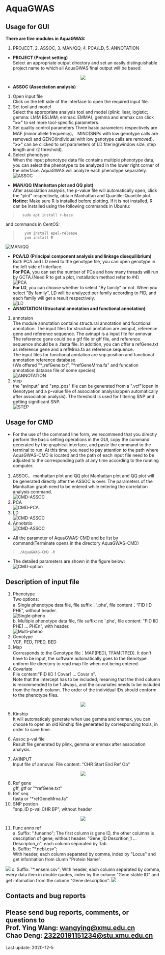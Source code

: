 # AquaGWAS
## Usage for GUI
**There are five modules in AquaGWAS:** 
1. PROJECT, 2. ASSOC, 3. MAN/QQ, 4. PCA/LD, 5. ANNOTATION
+ **PROJECT (Project setting)**   
Select an appropriate output directory and set an easily distinguishable project name to which all AquaGWAS final output will be based.   

<p align="center">
  <img src="https://github.com/gdengchao/AquaGWAS/blob/main/resource/project.png"/>
</p>

+ **ASSOC (Association analysis)**   
1. Open input file  
Click on the left side of the interface to open the required input file.  
2. Set tool and model  
Select the appropriate analysis tool and model (plink: liear, logistic; gemma: LMM BSLMM; emmax: EMMA), gemma and emmax can click "**>>**" to set more tool-specific parameters.  
3. Set quality control parameters 
Three basic parameters respectively are MAF (minor allele frequency)， MIND(SNPs with low genotype calls are removed) and GENO(individual with low genotype calls are removed). "**>>**" can be clicked to set parameters of LD fitering(window size, step length and r2 threshold).
4. Select phenotype  
When the input phenotype data file contains multiple phenotype data, you can select the phenotype to be analyzed in the lower right corner of the interface. AquaGWAS will analyze each phenotype separately.   
![ASSOC](https://github.com/gdengchao/AquaGWAS/blob/main/resource/assoc.gif)
+ **MAN/QQ (Manhattan plot and QQ plot)**  
After association analysis, the p-value file will automatically open, click the "plot" respectively, obtain Manhattan and Quantile-Quantile plot.   
**Notice:** Make sure R is installed before plotting. If it is not installed, R can be installed using the following commands in Ubuntu:  
>```   
>   sudo apt install r-base   
>```  
and commands in CentOS:
>```  
>    yum install epel-release   
>    yum install R    
>```  
![MAN/QQ](https://github.com/gdengchao/AquaGWAS/blob/main/resource/man_qq.gif)
+ **PCA/LD (Principal component analysis and linkage disequilibrium)** 
Both PCA and LD need to the genotype file, you can open genotype in the left side of interface.  
 **For PCA**, you can set the number of PCs and how many threads will run by GCTA.(Need R to get a plot,  installation method refer to #4)  
![PCA](https://github.com/gdengchao/AquaGWAS/blob/main/resource/pca.gif)   
**For LD**, you can choose whether to select "By family" or not. When you select "By family", LD will be analyzed per family according to FID, and each family will get a result respectively.   
![LD](https://github.com/gdengchao/AquaGWAS/blob/main/resource/ld.gif)
+ **ANNOTATION (Structural annotation and functional annotation)**
1. annotaion  
The module annotation contains structural annotation and fucntional annotation. The input files for  structual anntation are avinput, reference gene and reference sequence. The avinupt is a input file for annovar.
The reference gene could be a gtf file or gff file, and reference sequence should be a .fasta file. In addition, you can offer a refGene.txt as reference gene and a refMrna.fa as reference sequence.   
The input files for functional anntation are snp position and functional annotation reference database.     
(We offered "*_refGene.txt", "*refGeneMrna.fa" and funcation annotation databse file of some species)  
![ANNOTATION](https://github.com/gdengchao/AquaGWAS/blob/main/resource/anno.gif)  
2. step  
the "avinput" and "snp_pos" file can be generated from a ".vcf"(open in Genotype) and a p-value file of association analysis(open automatically after association analysis). The threshold is used for filtering SNP and getting significant SNP.  
![STEP](https://github.com/gdengchao/AquaGWAS/blob/main/resource/anno_step.gif)

## Usage for CMD
+ For the use of the command line form, we recommend that you directly perform the basic setting operations in the GUI, copy the command generated by the graphical interface, and paste the command to the terminal to run. At this time, you need to pay attention to the path where AquaGWAS-CMD is located and the path of each input file need to be adjusted to the corresponding path at any time according to the running computer.  
1. ASSOC， manhattan plot and QQ plot 
Manhattan plot and QQ plot will be generated directly after the ASSOC is over. The parameters of the Manhattan graph need to be entered while entering the correlation analysis command.  
![CMD-ASSOC](https://github.com/gdengchao/AquaGWAS/blob/main/resource/cmd-assoc.gif)
2. PCA   
![CMD-PCA](https://github.com/gdengchao/AquaGWAS/blob/main/resource/cmd-pca.gif)
3. LD   
![CMD-ASSOC](https://github.com/gdengchao/AquaGWAS/blob/main/resource/cmd-ld.gif)
4. Annotatio  
![CMD-ASSOC](https://github.com/gdengchao/AquaGWAS/blob/main/resource/cmd-anno.gif)

+ All the parameter of AquaGWAS-CMD and be list by command(Terminate opens in the directory AquaGWAS-CMD)
> ```
> ./AquaGWAS-CMD -h
> ```
+ The detailed parameters are shown in the figure below:  
![CMD-option](https://github.com/gdengchao/AquaGWAS/blob/main/resource/cmd-options.png)

## Description of input file 
1. Phenotype  
Two options:  
a. Single phenotype data file, file suffix：'.phe', file content：“FID IID PHE”, without header.  
![Single-pheno](https://github.com/gdengchao/AquaGWAS/blob/main/resource/single-pheno.png)  
b. Multiple phenotype data file, file suffix: no '.phe', file content: "FID IID PHE1 ... PHEn", with header.  
![Multi-pheno](https://github.com/gdengchao/AquaGWAS/blob/main/resource/multi-pheno.png)  
2. Genotype   
VCF, PED, TPED, BED  
3. Map  
Corresponds to the Genotype file：MAP(PED), TFAM(TPED). It don't have to be input, the software automatically goes to the Genotype uniform file directory to read map file when not being entered.
4. Covariate  
File content:"FID IID 1 Covar1 ... Covar n".   
Note that the intercept has to be included, meaning that the third column is recommended to be 1 always, and the covariates needs to be included from the fourth column. The order of the individual IDs should conform to the phenotype files.     
<p align="center">
  <img src="https://github.com/gdengchao/AquaGWAS/blob/main/resource/covar.png"/>
</p>  

5. Kinship  
It will automaticaly generate when use gemma and emmax, you can choose to open an old Kinship file generated by corresponding tools, in order to save time.  

6. Assoc p-val file  
Result file generated by plink, gemma or emmax after association analysis.  
7. AVINPUT  
Input file of annovar. File content: "CHR Start End Ref Ob"  
<p align="center">
  <img src="https://github.com/gdengchao/AquaGWAS/blob/main/resource/avinput.png"/>
</p>

8. Ref gene  
gff, gtf or "*refGene.txt"  
9. Ref seq  
fasta or "*refGeneMrna.fa"  
10. SNP postion  
"snp_ID p-val CHR BP", without header    
<p align="center">
  <img src="https://github.com/gdengchao/AquaGWAS/blob/main/resource/snp_pos.png"/>
</p>

11. Func anno ref        
a. Suffix: ".funanno"; 
The first column is gene ID, the other columns is description of gene, without header.
"Gene_ID Descrition_1 ... Descripton_n", each column separated by Tab.    
b. Suffix: "*.ncbi.csv";   
With header, each column separated by comma, index by "Locus" and get information from clumn "Protein Name".      
<img src="https://github.com/gdengchao/AquaGWAS/blob/main/resource/ncbi.png"/>  
c. Suffix: "*.ensem.csv";   
With header, each column separated by comma, every data item in double quotes, index by the column "Gene stable ID" and get infomation from the column "Gene description".   
<img src="https://github.com/gdengchao/AquaGWAS/blob/main/resource/ensem.png"/>

 

## Contacts and bug reports   
Please send bug reports, comments, or questions to  
Prof. Ying Wang: [wangying@xmu.edu.cn](mailto:wangying@xmu.edu.cn)  
Chao Deng: [23220191151234@stu.xmu.edu.cn](mailto:23220191151234@stu.xmu.edu.cn)  
----------

Last update: 2020-12-5






